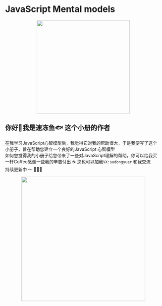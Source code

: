 # JavaScript Mental models
<p align="center">
<img src="https://tva1.sinaimg.cn/large/e6c9d24ely1h0hc1po6enj20i50i2gmm.jpg" height="300">
</p>

## 你好👋我是速冻鱼🐟 这个小册的作者

在我学习JavaScript心智模型后，我觉得它对我的帮助很大，于是我便写了这个小册子，旨在帮助您建立一个良好的JavaScript 心智模型
<br>
如何您觉得我的小册子给您带来了一些对JavaScript理解的帮助，你可以给我买一杯Coffee感谢一些我的辛苦付出 ☕️ 您也可以加我`VX:sudongyuer` 和我交流
<br>
持续更新中 ～ 🚀🚀🚀
<p align="center">
<img src="https://tva1.sinaimg.cn/large/e6c9d24egy1h0gd6tpd1tj20u00u0q4s.jpg" height="400">
</p>
